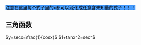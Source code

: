 <mark style="background: #499cfd;">注意在这里每个式子里的x都可以泛化成任意含未知量的式子！！！</mark>


## 三角函数
$y=secx=\frac{1}{cosx}$     $1+tanx^2=sec^$
